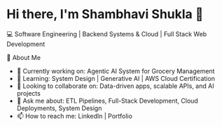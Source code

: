 # Hi there, I'm Shambhavi Shukla 👋  

💻 Software Engineering | Backend Systems & Cloud | Full Stack Web Development

🌟 About Me  
   - 🔭 Currently working on: Agentic AI System for Grocery Management  
   - 🌱 Learning: System Design | Generative AI | AWS Cloud Certification  
   - 👯 Looking to collaborate on: Data-driven apps, scalable APIs, and AI projects
   - 💬 Ask me about: ETL Pipelines, Full-Stack Development, Cloud Deployments, System Design  
   - 📫 How to reach me: LinkedIn | Portfolio

